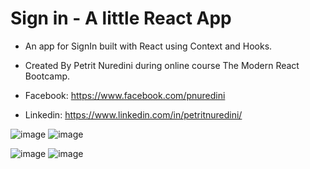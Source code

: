 # Sign in - A little React App

- An app for SignIn built with React using Context and Hooks.
- Created By Petrit Nuredini during online course The Modern React Bootcamp.

- Facebook: https://www.facebook.com/pnuredini
- Linkedin: https://www.linkedin.com/in/petritnuredini/

![image](https://i.imgur.com/UxkS4VL.png)
![image](https://imgur.com/bQyYTHe.png)

![image](https://imgur.com/ZvZA4HZ.png)
![image](https://imgur.com/R3iGjdf.png)
